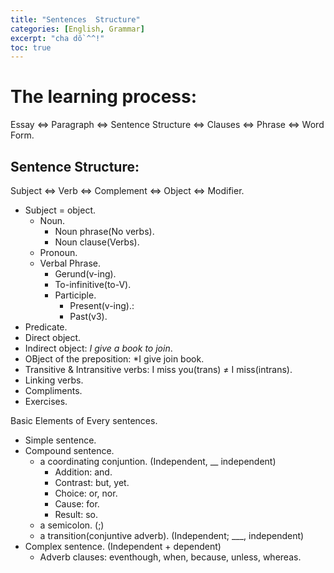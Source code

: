 ```yaml
---
title: "Sentences  Structure"
categories: [English, Grammar]
excerpt: "cha dồ ^^!"
toc: true
---
```

# The learning process:
Essay &hArr; Paragraph &hArr; Sentence Structure &hArr; Clauses &hArr; 	Phrase &hArr; Word Form.

## Sentence Structure:
Subject &hArr; Verb  &hArr; Complement &hArr; Object &hArr; Modifier.
* Subject = object.
  * Noun.
    * Noun phrase(No verbs).
    * Noun clause(Verbs).
  * Pronoun.
  * Verbal Phrase.
    * Gerund(v-ing).
    * To-infinitive(to-V).
    * Participle.
      * Present(v-ing).:
      * Past(v3).
* Predicate. 
* Direct object.
* Indirect object: *I give a book to join*.
* OBject of the preposition: *I give join book.
* Transitive & Intransitive verbs: I miss you(trans) &ne; I miss(intrans). 
* Linking verbs.
* Compliments.
* Exercises.

Basic Elements of Every sentences.
* Simple sentence.
* Compound sentence. 
  * a coordinating conjuntion. (Independent, __ independent)
    * Addition: and.
    * Contrast: but, yet.
    * Choice: or, nor.
    * Cause: for.
    * Result: so.
  * a semicolon. (;)
  * a transition(conjuntive adverb). (Independent; ___, independent)
* Complex sentence. (Independent + dependent)
  * Adverb clauses: eventhough, when, because, unless, whereas.